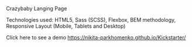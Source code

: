 Crazybaby Langing Page

Technologies used:  HTML5, Sass  (SCSS), Flexbox, BEM methodology, Responsive Layout (Mobile, Tablets and Desktop)

Click here to see a demo https://nikita-parkhomenko.github.io/Kickstarter/

